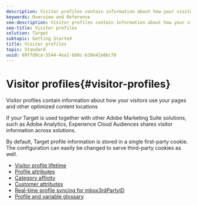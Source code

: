 ```yaml
---
description: Visitor profiles contain information about how your visitors use your pages and other optimized content locations
keywords: Overview and Reference
seo-description: Visitor profiles contain information about how your visitors use your pages and other optimized content locations
seo-title: Visitor profiles
solution: Target
subtopic: Getting Started
title: Visitor profiles
topic: Standard
uuid: 09ffd9ca-5544-4ea1-bb0c-b20e42e6bcf6
---
```


# Visitor profiles{#visitor-profiles}

Visitor profiles contain information about how your visitors use your pages and other optimized content locations

If your Target is used together with other Adobe Marketing Suite solutions, such as Adobe Analytics, Experience Cloud Audiences shares visitor information across solutions.

By default, Target profile information is stored in a single first-party cookie. The configuration can easily be changed to serve third-party cookies as well. 

- [Visitor profile lifetime](visitor-profile-lifetime.md)
- [Profile attributes](profile-parameters.md)
- [Category affinity](category-affinity.md)
- [Customer attributes](working-with-customer-attributes.md)
- [Real-time profile syncing for mbox3rdPartyID](3rd-party-id.md)
- [Profile and variable glossary](variables-profiles-parameters-methods.md)

